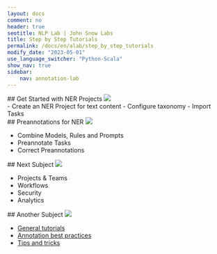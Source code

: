 ```yaml
---
layout: docs
comment: no
header: true
seotitle: NLP Lab | John Snow Labs
title: Step by Step Tutorials
permalink: /docs/en/alab/step_by_step_tutorials
modify_date: "2023-05-01"
use_language_switcher: "Python-Scala"
show_nav: true
sidebar:
    nav: annotation-lab
---
```


<div class="block-wrapper block-wrapper-top">

<div class="block-box" markdown="1">
<div class="has_i" markdown="1">
## Get Started with NER Projects 
<img class="image image--xl" src="/assets/images/annotation_lab/Productivity.svg"/>
</div>
- Create an NER Project for text content
- Configure taxonomy
- Import Tasks
</div>

<div class="block-box" markdown="1">
<div class="has_i" markdown="1">
## Preannotations for NER 
<img class="image image--xl" src="/assets/images/annotation_lab/AutoNLP.svg"/>
</div>

- Combine Models, Rules and Prompts 
- Preannotate Tasks
- Correct Preannotations
</div>

</div>

<div class="block-wrapper block-wrapper-top">
<div class="block-box" markdown="1">
<div class="has_i" markdown="1">
## Next Subject 
<img class="image image--xl" src="/assets/images/annotation_lab/Teamwork.svg"/>
</div>

- Projects & Teams
- Workflows
- Security
- Analytics

</div>
<div class="block-box" markdown="1">
<div class="has_i" markdown="1">
## Another Subject
<img class="image image--xl" src="/assets/images/annotation_lab/best_practices.svg"/>
</div>

- <a href="https://www.johnsnowlabs.com/john-snow-labs-data-annotator-for-human-in-the-loop-ai-is-now-included-with-all-subscriptions/">General tutorials</a>
- <a href="https://www.nlpsummit.org/auto-nlp-pretrain-tune-deploy-state-of-the-art-models/">Annotation best practices</a>
- <a href="https://nlp.johnsnowlabs.com/learn#data-annotator--active-learning">Tips and tricks</a>

</div>
</div>